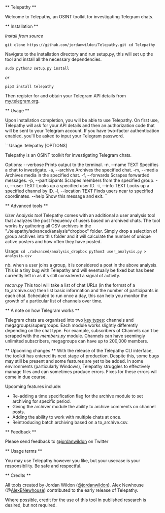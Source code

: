 ** Telepathy **

Welcome to Telepathy, an OSINT toolkit for investigating Telegram chats.

** Installation **

*Install from source*

``
git clone https://github.com/jordanwildon/Telepathy.git
cd Telepathy
``

Navigate to the installation directory and run setup.py, this will set up the tool and install all the necessary dependencies.

``
sudo python3 setup.py install
``

*or*

``
pip3 install telepathy
``

Then register for and obtain your Telegram API details from [my.telegram.org][1].

** Usage **

Upon installation completion, you will be able to use Telepathy. On first use, Telepathy will ask for your API details and then an authorization code that will be sent to your Telegram account. If you have two-factor authentication enabled, you'll be asked to input your Telegram password.


``
Usage: telepathy [OPTIONS]

  Telepathy is an OSINT toolkit for investigating
  Telegram chats.

Options:
  --verbose            Prints output to the
                       terminal.
  -n, --name TEXT      Specifies a chat to
                       investigate.
  -a, --archive        Archives the specified chat.
  -m, --media          Archives media in the
                       specified chat.
  -f, --forwards       Scrapes forwarded messages.
  -p, --participants   Scrapes members from the
                       specified group.
  -u, --user TEXT      Looks up a specified user
                       ID.
  -i, --info TEXT      Looks up a specified channel
                       by ID.
  -l, --location TEXT  Finds users near to
                       specified coordinates.
  --help               Show this message and exit.
``


** Advanced tools **

*User Analysis tool*
Telepathy comes with an additional a user analysis tool that analyzes the post frequency of users based on archived chats. The tool works by gathering all CSV archives in the "./telepathy/advanced/analysis*dropbox" folder. Simply drop a selection of group archives into this folder and it will calculate the number of unique active posters and how often they have posted.

Usage:
``
cd ./advanced/analysis_dropbox
python3 user_analysis.py > analysis.csv
``

nb. when a user joins a group, it is considered a post in the above analysis. This is a tiny bug with Telepathy and will eventually be fixed but has been currently left in as it's still considered a signal of activity.

*recon.py*
This tool will take a list of chat URLs (in the format of a to_archive.csv) then list basic information and the number of participants in each chat. Scheduled to run once a day, this can help you monitor the growth of a particular list of channels over time.


** A note on how Telegram works **

Telegram chats are organised into two [key types][2]: channels and megagroups/supergroups. Each module works slightly differently depending on the chat type. For example, subscribers of Channels can't be scraped with the *members.py* module. Channels can have seemingly unlimited subscribers, megagroups can have up to 200,000 members.

** Upcoming changes **
With the release of the Telepathy CLI interface, the toolkit has entered its next stage of production. Despite this, some bugs may still be present and some features are yet to be added. In some environments (particularly Windows), Telepathy struggles to effectively manage files and can sometimes produce errors. Fixes for these errors will come in due course.

Upcoming features include:
  - Re-adding a time specification flag for the archive module to set archiving for specific period.
  - Giving the archiver module the ability to archive comments on channel posts.
  - Adding the ability to work with multiple chats at once.
  - Reintroducing batch archiving based on a to_archive.csv.

** Feedback **

Please send feedback to @[jordanwildon][3] on Twitter

** Usage terms **

You may use Telepathy however you like, but your usecase is your responsibility. Be safe and respectful.

** Credits **

All tools created by Jordan Wildon (@[jordanwildon][3]). Alex Newhouse (@[AlexBNewhouse][4]) contributed to the early release of Telepathy.

Where possible, credit for the use of this tool in published research is desired, but not required.

[1]: <https://my.telegram.org/auth?to=apps> "Telegram API"
[2]: <https://core.telegram.org/api/channel> "Telegram chat types"
[3]: <https://www.twitter.com/jordanwildon> "@jordanwildon"
[4]: <https://www.twitter.com/AlexBNewhouse> "@AlexBNewhouse"
